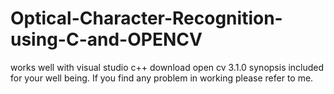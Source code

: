 # Optical-Character-Recognition-using-C-and-OPENCV
works well with visual studio c++
download open cv 3.1.0
synopsis included for your well being.
If you find any problem in working please refer to me.
